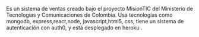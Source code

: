Es un sistema de ventas creado bajo el proyecto MisionTIC del Ministerio de Tecnologías y Comunicaciones de Colombia. Usa tecnologías como mongodb, express,react,node, javascript,html5, css, tiene un sistema de autenticación con auth0, y está desplegado en heroku .
